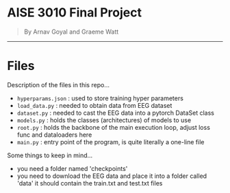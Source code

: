 # AISE 3010 Final Project
> By Arnav Goyal and Graeme Watt

---

# Files

Description of the files in this repo...
- `hyperparams.json` : used to store training hyper parameters
- `load_data.py` : needed to obtain data from EEG dataset
- `dataset.py` : needed to cast the EEG data into a pytorch DataSet class
- `models.py` : holds the classes (architectures) of models to use
- `root.py` : holds the backbone of the main execution loop, adjust loss func and dataloaders here
- `main.py` : entry point of the program, is quite literally a one-line file

Some things to keep in mind...
- you need a folder named 'checkpoints'
- you need to download the EEG data and place it into a folder called 'data' it should contain the train.txt and test.txt files